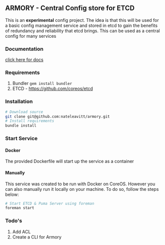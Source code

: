 ## ARMORY - Central Config store for ETCD
This is an **experimental** config project.  The idea is that this will
be used for a basic config management service and stored in etcd to gain
the benefits of redundancy and reliability that etcd brings. This can be
used as a central config for many services


### Documentation
[click here for docs](https://github.com/nateleavitt/armory/blob/master/docs.md)


### Requirements
1. Bundler `gem install bundler`
2. ETCD - https://github.com/coreos/etcd

### Installation
```bash
# Download source
git clone git@github.com:nateleavitt/armory.git
# Install requirements
bundle install
```

### Start Service

#### Docker
The provided Dockerfile will start up the service as a container

#### Manually
This service was created to be run with Docker on CoreOS. However you
can also manually run it locally on your machine. To do so, follow the
steps below:

```bash
# Start ETCD & Puma Server using foreman
foreman start
```

### Todo's
1. Add ACL
2. Create a CLI for Armory

